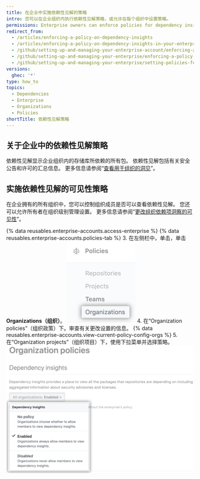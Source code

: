 ```yaml
---
title: 在企业中实施依赖性见解的策略
intro: 您可以在企业组织内执行依赖性见解策略，或允许在每个组织中设置策略。
permissions: Enterprise owners can enforce policies for dependency insights in an enterprise.
redirect_from:
  - /articles/enforcing-a-policy-on-dependency-insights
  - /articles/enforcing-a-policy-on-dependency-insights-in-your-enterprise-account
  - /github/setting-up-and-managing-your-enterprise-account/enforcing-a-policy-on-dependency-insights-in-your-enterprise-account
  - /github/setting-up-and-managing-your-enterprise/enforcing-a-policy-on-dependency-insights-in-your-enterprise-account
  - /github/setting-up-and-managing-your-enterprise/setting-policies-for-organizations-in-your-enterprise-account/enforcing-a-policy-on-dependency-insights-in-your-enterprise-account
versions:
  ghec: '*'
type: how_to
topics:
  - Dependencies
  - Enterprise
  - Organizations
  - Policies
shortTitle: 依赖性见解策略
---
```


## 关于企业中的依赖性见解策略

依赖性见解显示企业组织内的存储库所依赖的所有包。 依赖性见解包括有关安全公告和许可的汇总信息。 更多信息请参阅“[查看用于组织的洞见](/organizations/collaborating-with-groups-in-organizations/viewing-insights-for-your-organization)”。

## 实施依赖性见解的可见性策略

在企业拥有的所有组织中，您可以控制组织成员是否可以查看依赖性见解。 您还可以允许所有者在组织级别管理设置。 更多信息请参阅“[更改组织依赖项洞察的可见性](/organizations/managing-organization-settings/changing-the-visibility-of-your-organizations-dependency-insights)”。

{% data reusables.enterprise-accounts.access-enterprise %}
{% data reusables.enterprise-accounts.policies-tab %}
3. 在左侧栏中，单击，单击 **Organizations（组织）**。 ![企业边栏中的 Organizations（组织）选项卡](/assets/images/help/business-accounts/settings-policies-org-tab.png)
4. 在“Organization policies”（组织政策）下。审查有关更改设置的信息。 {% data reusables.enterprise-accounts.view-current-policy-config-orgs %}
5. 在“Organization projects”（组织项目）下，使用下拉菜单并选择策略。 ![带有组织策略选项的下拉菜单](/assets/images/help/business-accounts/organization-policy-drop-down.png)
